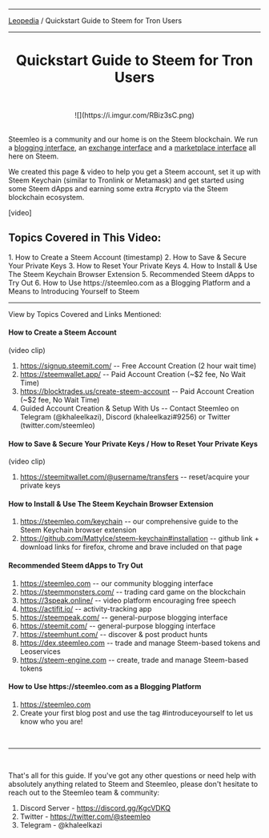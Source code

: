 <hr>

[Leopedia](https://steemleo.com/leopedia) / Quickstart Guide to Steem for Tron Users

<hr>

<center><h1>Quickstart Guide to Steem for Tron Users</h1></center>

&nbsp;
<center>![](https://i.imgur.com/RBiz3sC.png)</center>
&nbsp;

Steemleo is a community and our home is on the Steem blockchain. We run a [blogging interface](https://steemleo.com), an [exchange interface](https://dex.steemleo.com) and a [marketplace interface](https://shop.steemleo.com) all here on Steem.

We created this page & video to help you get a Steem account, set it up with Steem Keychain (similar to Tronlink or Metamask) and get started using some Steem dApps and earning some extra #crypto via the Steem blockchain ecosystem. 

[video]

<h2>Topics Covered in This Video:</h2>
1. How to Create a Steem Account (timestamp)
2. How to Save & Secure Your Private Keys
3. How to Reset Your Private Keys
4. How to Install & Use The Steem Keychain Browser Extension
5. Recommended Steem dApps to Try Out
6. How to Use https://steemleo.com as a Blogging Platform and a Means to Introducing Yourself to Steem

<hr>

</h2>View by Topics Covered and Links Mentioned:</h2>

<h4> How to Create a Steem Account</h4>

(video clip)

1. https://signup.steemit.com/ -- Free Account Creation (2 hour wait time)
2. https://steemwallet.app/ -- Paid Account Creation (~$2 fee, No Wait Time)
3. https://blocktrades.us/create-steem-account -- Paid Account Creation (~$2 fee, No Wait Time)
4. Guided Account Creation & Setup With Us -- Contact Steemleo on Telegram (@khaleelkazi), Discord (khaleelkazi#9256) or Twitter (twitter.com/steemleo)

<h4>How to Save & Secure Your Private Keys / How to Reset Your Private Keys</h4>

(video clip)

1. https://steemitwallet.com/@username/transfers -- reset/acquire your private keys

<h4>How to Install & Use The Steem Keychain Browser Extension</h4>

1. https://steemleo.com/keychain -- our comprehensive guide to the Steem Keychain browser extension
2. https://github.com/MattyIce/steem-keychain#installation -- github link + download links for firefox, chrome and brave included on that page

<h4>Recommended Steem dApps to Try Out</h4>

1. https://steemleo.com -- our community blogging interface
2. https://steemmonsters.com/ -- trading card game on the blockchain
3. https://3speak.online/ -- video platform encouraging free speech
4. https://actifit.io/ -- activity-tracking app
5. https://steempeak.com/ -- general-purpose blogging interface
6. https://steemit.com/ -- general-purpose blogging interface
7. https://steemhunt.com/ -- discover & post product hunts
8. https://dex.steemleo.com -- trade and manage Steem-based tokens and Leoservices
9. https://steem-engine.com -- create, trade and manage Steem-based tokens

<h4>How to Use https://steemleo.com as a Blogging Platform</h4>

1. https://steemleo.com
2. Create your first blog post and use the tag #introduceyourself to let us know who you are!

&nbsp;
<hr>
&nbsp;

That's all for this guide. If you've got any other questions or need help with absolutely anything related to Steem and Steemleo, please don't hesitate to reach out to the Steemleo team & community:
1. Discord Server - https://discord.gg/KgcVDKQ
2. Twitter - https://twitter.com/@steemleo
3. Telegram - @khaleelkazi